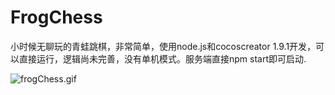 # FrogChess
小时候无聊玩的青蛙跳棋，非常简单，使用node.js和cocoscreator 1.9.1开发，可以直接运行，逻辑尚未完善，没有单机模式。服务端直接npm start即可启动.

![frogChess.gif](http://cdn.xujiawei.vip/frogChess.gif)